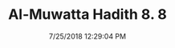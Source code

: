 ---
title        : "Al-Muwatta Hadith 8. 8"
date         : 7/25/2018 12:29:04 PM
draft        : false
type         : "hadith"
layout       : "hadith"
BookCode     : "AMH"
VolumeNumber : "8"
HadithNumber : "8"
categories  :  ["Prayer, Congregation - The Isha and Subh Prayers"]
---